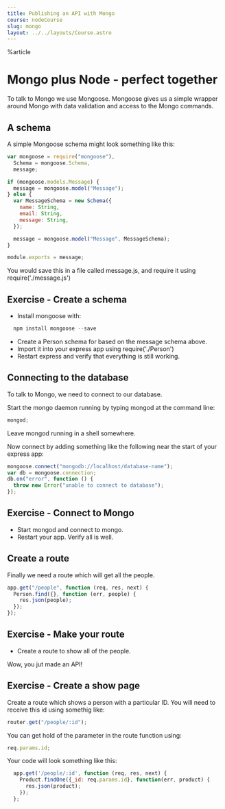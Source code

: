 ```yaml
---
title: Publishing an API with Mongo
course: nodeCourse
slug: mongo
layout: ../../layouts/Course.astro
---
```


%article

# Mongo plus Node - perfect together

To talk to Mongo we use Mongoose. Mongoose gives us a simple wrapper around Mongo with data validation and access to the Mongo commands.

## A schema

A simple Mongoose schema might look something like this:

```js
var mongoose = require("mongoose"),
  Schema = mongoose.Schema,
  message;

if (mongoose.models.Message) {
  message = mongoose.model("Message");
} else {
  var MessageSchema = new Schema({
    name: String,
    email: String,
    message: String,
  });

  message = mongoose.model("Message", MessageSchema);
}

module.exports = message;
```

You would save this in a file called message.js, and require it using require('./message.js')

## Exercise - Create a schema

- Install mongoose with:

```js
  npm install mongoose --save
```

- Create a Person schema for based on the message schema above.
- Import it into your express app using require('./Person')
- Restart express and verify that everything is still working.

## Connecting to the database

To talk to Mongo, we need to connect to our database.

Start the mongo daemon running by typing mongod at the command line:

```js
mongod;
```

Leave mongod running in a shell somewhere.

Now connect by adding something like the following near the start of your express app:

```js
mongoose.connect("mongodb://localhost/database-name");
var db = mongoose.connection;
db.on("error", function () {
  throw new Error("unable to connect to database");
});
```

## Exercise - Connect to Mongo

- Start mongod and connect to mongo.
- Restart your app. Verify all is well.

## Create a route

Finally we need a route which will get all the people.

```js
app.get("/people", function (req, res, next) {
  Person.find({}, function (err, people) {
    res.json(people);
  });
});
```

## Exercise - Make your route

- Create a route to show all of the people.

Wow, you jut made an API!

## Exercise - Create a show page

Create a route which shows a person with a particular ID. You will need to receive this id using somethig like:

```js
router.get("/people/:id");
```

You can get hold of the parameter in the route function using:

```js
req.params.id;
```

Your code will look something like this:

```js
  app.get('/people/:id', function (req, res, next) {
    Product.findOne({_id: req.params.id}, function(err, product) {
      res.json(product);
    });
  };
```

